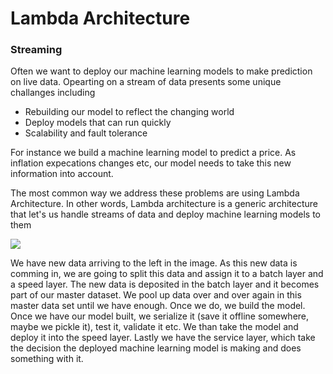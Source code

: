 <h1> Lambda Architecture </h1>


<h3> Streaming </h3>
<p> Often we want to deploy our machine learning models to make prediction on live data. Opearting on a stream of data presents some unique challanges including</p>

<ul>
<li> Rebuilding our model to reflect the changing world</li>
<li> Deploy models that can run quickly</li>
<li> Scalability and fault tolerance</li>
</ul>

<p> For instance we build a machine learning model to predict a price. As inflation expecations changes etc, our model needs to take this new information into account. </p>

<p> The most common way we address these problems are using Lambda Architecture. In other words, Lambda architecture is a generic architecture that let's us handle streams of data and deploy machine learning models to them  </p>

<img src="https://docs.microsoft.com/en-us/azure/architecture/data-guide/big-data/images/lambda.png"/>

<p> We have new data arriving to the left in the image. As this new data is comming in, we are going to split this data and assign it to a batch layer and a speed layer. The new data is deposited in the batch layer and it becomes part of our master dataset. We pool up data over and over again in this master data set until we have enough. Once we do, we build the model. Once we have our model built, we serialize it (save it offline somewhere, maybe we pickle it), test it, validate it etc. We than take the model and deploy it into the speed layer. Lastly we have the service layer, which take the decision the deployed machine learning model is making and does something with it. </p>
